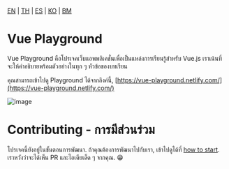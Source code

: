 [EN](README.md) | [TH](README_th.md) | [ES](README_es.md) | [KO](README_ko.md) | [BM](README_bm.md)

# Vue Playground

Vue Playground คือโปรเจคเว็บแอพพลิเคชั่นเพื่อเป็นแหล่งการเรียนรู้สำหรับ Vue.js เราเน้นที่จะให้คำอธิบายพร้อมตัวอย่างในทุก ๆ หัวข้อของบทเรียน

คุณสามารถเข้าไปดู Playground ได้จากลิงค์นี้, [https://vue-playground.netlify.com/](https://vue-playground.netlify.com/)

![image](https://user-images.githubusercontent.com/6861191/66323656-538d4980-e94e-11e9-879c-f1cf2581cb9f.png)

# Contributing - การมีส่วนร่วม

โปรเจคนี้ยังอยู่ในขั้นตอนการพัฒนา. ถ้าคุณต้องการพัฒนาไปกับเรา, เข้าไปดูได้ที่ [how to start](https://github.com/runyasak/vue-playground/blob/master/CONTRIBUTING.md). เราหวังว่าจะได้เห็น PR และไอเดียเด็ด ๆ จากคุณ. 😁